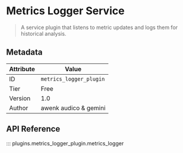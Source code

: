 # Metrics Logger Service

> A service plugin that listens to metric updates and logs them for historical analysis.

## Metadata

| Attribute | Value |
| --- | --- |
| ID | `metrics_logger_plugin` |
| Tier | Free |
| Version | 1.0 |
| Author | awenk audico & gemini |

## API Reference

::: plugins.metrics_logger_plugin.metrics_logger
